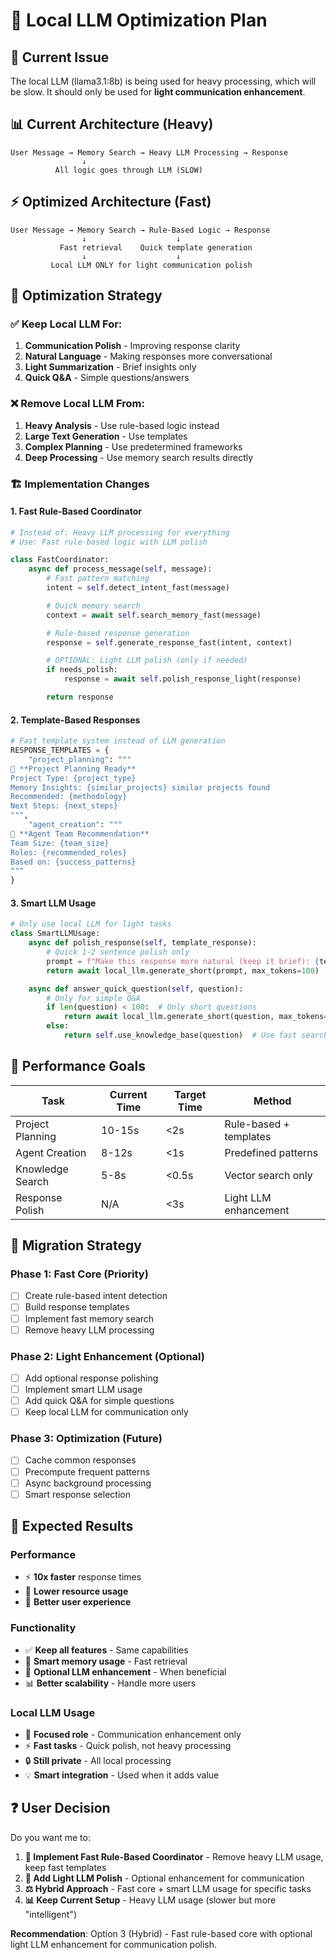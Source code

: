 # 🚀 Local LLM Optimization Plan

## 🎯 **Current Issue**
The local LLM (llama3.1:8b) is being used for heavy processing, which will be slow. It should only be used for **light communication enhancement**.

## 📊 **Current Architecture (Heavy)**
```
User Message → Memory Search → Heavy LLM Processing → Response
                ↓
          All logic goes through LLM (SLOW)
```

## ⚡ **Optimized Architecture (Fast)**
```
User Message → Memory Search → Rule-Based Logic → Response
                ↓                    ↓
           Fast retrieval    Quick template generation
                ↓                    ↓
         Local LLM ONLY for light communication polish
```

## 🔧 **Optimization Strategy**

### ✅ **Keep Local LLM For:**
1. **Communication Polish** - Improving response clarity
2. **Natural Language** - Making responses more conversational
3. **Light Summarization** - Brief insights only
4. **Quick Q&A** - Simple questions/answers

### ❌ **Remove Local LLM From:**
1. **Heavy Analysis** - Use rule-based logic instead
2. **Large Text Generation** - Use templates
3. **Complex Planning** - Use predetermined frameworks
4. **Deep Processing** - Use memory search results directly

### 🏗️ **Implementation Changes**

#### 1. **Fast Rule-Based Coordinator**
```python
# Instead of: Heavy LLM processing for everything
# Use: Fast rule-based logic with LLM polish

class FastCoordinator:
    async def process_message(self, message):
        # Fast pattern matching
        intent = self.detect_intent_fast(message)

        # Quick memory search
        context = await self.search_memory_fast(message)

        # Rule-based response generation
        response = self.generate_response_fast(intent, context)

        # OPTIONAL: Light LLM polish (only if needed)
        if needs_polish:
            response = await self.polish_response_light(response)

        return response
```

#### 2. **Template-Based Responses**
```python
# Fast template system instead of LLM generation
RESPONSE_TEMPLATES = {
    "project_planning": """
🎯 **Project Planning Ready**
Project Type: {project_type}
Memory Insights: {similar_projects} similar projects found
Recommended: {methodology}
Next Steps: {next_steps}
""",
    "agent_creation": """
🤖 **Agent Team Recommendation**
Team Size: {team_size}
Roles: {recommended_roles}
Based on: {success_patterns}
"""
}
```

#### 3. **Smart LLM Usage**
```python
# Only use local LLM for light tasks
class SmartLLMUsage:
    async def polish_response(self, template_response):
        # Quick 1-2 sentence polish only
        prompt = f"Make this response more natural (keep it brief): {template_response}"
        return await local_llm.generate_short(prompt, max_tokens=100)

    async def answer_quick_question(self, question):
        # Only for simple Q&A
        if len(question) < 100:  # Only short questions
            return await local_llm.generate_short(question, max_tokens=50)
        else:
            return self.use_knowledge_base(question)  # Use fast search instead
```

## 🎯 **Performance Goals**

| Task | Current Time | Target Time | Method |
|------|-------------|-------------|--------|
| Project Planning | 10-15s | <2s | Rule-based + templates |
| Agent Creation | 8-12s | <1s | Predefined patterns |
| Knowledge Search | 5-8s | <0.5s | Vector search only |
| Response Polish | N/A | <3s | Light LLM enhancement |

## 🔄 **Migration Strategy**

### Phase 1: **Fast Core** (Priority)
- [ ] Create rule-based intent detection
- [ ] Build response templates
- [ ] Implement fast memory search
- [ ] Remove heavy LLM processing

### Phase 2: **Light Enhancement** (Optional)
- [ ] Add optional response polishing
- [ ] Implement smart LLM usage
- [ ] Add quick Q&A for simple questions
- [ ] Keep local LLM for communication only

### Phase 3: **Optimization** (Future)
- [ ] Cache common responses
- [ ] Precompute frequent patterns
- [ ] Async background processing
- [ ] Smart response selection

## 🎉 **Expected Results**

### **Performance**
- ⚡ **10x faster** response times
- 🔋 **Lower resource usage**
- 📱 **Better user experience**

### **Functionality**
- ✅ **Keep all features** - Same capabilities
- 🧠 **Smart memory usage** - Fast retrieval
- 🤖 **Optional LLM enhancement** - When beneficial
- 📊 **Better scalability** - Handle more users

### **Local LLM Usage**
- 🎯 **Focused role** - Communication enhancement only
- ⚡ **Fast tasks** - Quick polish, not heavy processing
- 🔒 **Still private** - All local processing
- 💡 **Smart integration** - Used when it adds value

## ❓ **User Decision**

Do you want me to:

1. **🚀 Implement Fast Rule-Based Coordinator** - Remove heavy LLM usage, keep fast templates
2. **🎨 Add Light LLM Polish** - Optional enhancement for communication
3. **⚖️ Hybrid Approach** - Fast core + smart LLM usage for specific tasks
4. **📊 Keep Current Setup** - Heavy LLM usage (slower but more "intelligent")

**Recommendation**: Option 3 (Hybrid) - Fast rule-based core with optional light LLM enhancement for communication polish.
